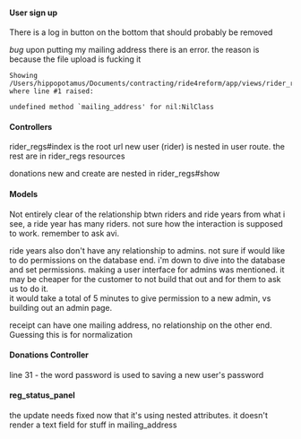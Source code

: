 #### User sign up

There is a log in button on the bottom that should probably be removed

_bug_ upon putting my mailing address there is an error. the reason is because the file upload is fucking it
```
Showing /Users/hippopotamus/Documents/contracting/ride4reform/app/views/rider_regs/_rr_form.html.erb where line #1 raised:

undefined method `mailing_address' for nil:NilClass
```

#### Controllers

rider_regs#index is the root url
new user (rider) is nested in user route. the rest are in rider_regs resources

donations new and create are nested in rider_regs#show

#### Models

Not entirely clear of the relationship btwn riders and ride years from what i see, a ride year has many riders. not sure how the interaction is supposed to work. remember to ask avi.

ride years also don't have any relationship to admins. not sure if would like to do permissions on the database end. i'm down to dive into the database and set permissions. making a user interface for admins was mentioned. it may be cheaper for the customer to not build that out and for them to ask us to do it.  
it would take a total of 5 minutes to give permission to a new admin, vs building out an admin page.

receipt can have one mailing address, no relationship on the other end.
Guessing this is for normalization

#### Donations Controller
line 31 - the word password is used to saving a new user's password

#### reg_status_panel

the update needs fixed now that it's using nested attributes. it doesn't render a text field for stuff in mailing_address

